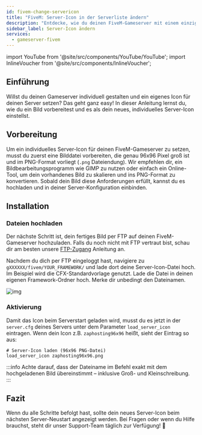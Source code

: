 ```yaml
---
id: fivem-change-servericon
title: "FiveM: Server-Icon in der Serverliste ändern"
description: "Entdecke, wie du deinen FiveM-Gameserver mit einem einzigartigen 96x96 PNG-Icon individualisierst und so deine Server-Identität stärkst → Jetzt mehr erfahren"
sidebar_label: Server-Icon ändern
services:
  - gameserver-fivem
---
```


import YouTube from '@site/src/components/YouTube/YouTube';
import InlineVoucher from '@site/src/components/InlineVoucher';

## Einführung
Willst du deinen Gameserver individuell gestalten und ein eigenes Icon für deinen Server setzen? Das geht ganz easy! In dieser Anleitung lernst du, wie du ein Bild vorbereitest und es als dein neues, individuelles Server-Icon einstellst.

<InlineVoucher />

## Vorbereitung
Um ein individuelles Server-Icon für deinen FiveM-Gameserver zu setzen, musst du zuerst eine Bilddatei vorbereiten, die genau 96x96 Pixel groß ist und im PNG-Format vorliegt (`.png` Dateiendung). Wir empfehlen dir, ein Bildbearbeitungsprogramm wie GIMP zu nutzen oder einfach ein Online-Tool, um dein vorhandenes Bild zu skalieren und ins PNG-Format zu konvertieren. Sobald dein Bild diese Anforderungen erfüllt, kannst du es hochladen und in deiner Server-Konfiguration einbinden.

## Installation

### Dateien hochladen

Der nächste Schritt ist, dein fertiges Bild per FTP auf deinen FiveM-Gameserver hochzuladen. Falls du noch nicht mit FTP vertraut bist, schau dir am besten unsere [FTP-Zugang](gameserver-ftpaccess.md) Anleitung an.

Nachdem du dich per FTP eingeloggt hast, navigiere zu `gXXXXXX/fivem/YOUR_FRAMEWORK/` und lade dort deine Server-Icon-Datei hoch. Im Beispiel wird die CFX-Standardvorlage genutzt. Lade die Datei in deinen eigenen Framework-Ordner hoch. Merke dir unbedingt den Dateinamen.

![img](https://screensaver01.zap-hosting.com/index.php/s/BffobqB7CmdK2Wb/download)

### Aktivierung

Damit das Icon beim Serverstart geladen wird, musst du es jetzt in der `server.cfg` deines Servers unter dem Parameter `load_server_icon` eintragen. Wenn dein Icon z.B. `zaphosting96x96` heißt, sieht der Eintrag so aus:

```
# Server-Icon laden (96x96 PNG-Datei)
load_server_icon zaphosting96x96.png
```

:::info
Achte darauf, dass der Dateiname im Befehl exakt mit dem hochgeladenen Bild übereinstimmt – inklusive Groß- und Kleinschreibung.
:::

## Fazit

Wenn du alle Schritte befolgt hast, sollte dein neues Server-Icon beim nächsten Server-Neustart angezeigt werden. Bei Fragen oder wenn du Hilfe brauchst, steht dir unser Support-Team täglich zur Verfügung! 🙂

<InlineVoucher />